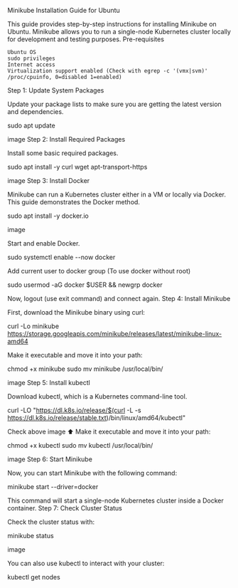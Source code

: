 Minikube Installation Guide for Ubuntu

This guide provides step-by-step instructions for installing Minikube on Ubuntu. Minikube allows you to run a single-node Kubernetes cluster locally for development and testing purposes.
Pre-requisites

    Ubuntu OS
    sudo privileges
    Internet access
    Virtualization support enabled (Check with egrep -c '(vmx|svm)' /proc/cpuinfo, 0=disabled 1=enabled)

Step 1: Update System Packages

Update your package lists to make sure you are getting the latest version and dependencies.

sudo apt update

image
Step 2: Install Required Packages

Install some basic required packages.

sudo apt install -y curl wget apt-transport-https

image
Step 3: Install Docker

Minikube can run a Kubernetes cluster either in a VM or locally via Docker. This guide demonstrates the Docker method.

sudo apt install -y docker.io

image

Start and enable Docker.

sudo systemctl enable --now docker

Add current user to docker group (To use docker without root)

sudo usermod -aG docker $USER && newgrp docker

Now, logout (use exit command) and connect again.
Step 4: Install Minikube

First, download the Minikube binary using curl:

curl -Lo minikube https://storage.googleapis.com/minikube/releases/latest/minikube-linux-amd64

Make it executable and move it into your path:

chmod +x minikube
sudo mv minikube /usr/local/bin/

image
Step 5: Install kubectl

Download kubectl, which is a Kubernetes command-line tool.

curl -LO "https://dl.k8s.io/release/$(curl -L -s https://dl.k8s.io/release/stable.txt)/bin/linux/amd64/kubectl"

Check above image ⬆️ Make it executable and move it into your path:

chmod +x kubectl
sudo mv kubectl /usr/local/bin/

image
Step 6: Start Minikube

Now, you can start Minikube with the following command:

minikube start --driver=docker

This command will start a single-node Kubernetes cluster inside a Docker container.
Step 7: Check Cluster Status

Check the cluster status with:

minikube status

image

You can also use kubectl to interact with your cluster:

kubectl get nodes

